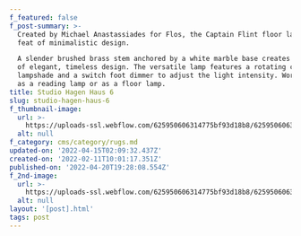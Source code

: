```yaml
---
f_featured: false
f_post-summary: >-
  Created by Michael Anastassiades for Flos, the Captain Flint floor lamp is a
  feat of minimalistic design.

  A slender brushed brass stem anchored by a white marble base creates a harmony
  of elegant, timeless design. The versatile lamp features a rotating cone
  lampshade and a switch foot dimmer to adjust the light intensity. Works well
  as a reading lamp or as a floor lamp.
title: Studio Hagen Haus 6
slug: studio-hagen-haus-6
f_thumbnail-image:
  url: >-
    https://uploads-ssl.webflow.com/625950606314775bf93d18b8/6259506063147786403d1923_20150412LOCATIONS-slide-W5WG-superJumbo.jpg
  alt: null
f_category: cms/category/rugs.md
updated-on: '2022-04-15T02:09:32.437Z'
created-on: '2022-02-11T10:01:17.351Z'
published-on: '2022-04-20T19:28:08.554Z'
f_2nd-image:
  url: >-
    https://uploads-ssl.webflow.com/625950606314775bf93d18b8/62595060631477b5f53d191d_03_PROCESS4.jpg
  alt: null
layout: '[post].html'
tags: post
---
```



